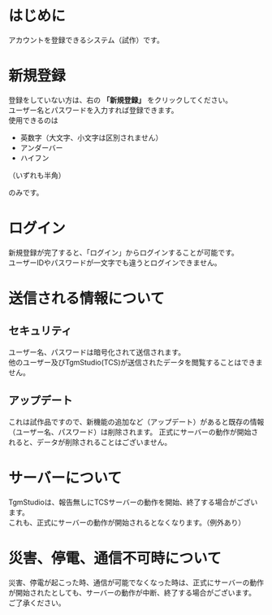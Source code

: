 # はじめに
アカウントを登録できるシステム（試作）です。  

# 新規登録
登録をしていない方は、右の
**「新規登録」**
をクリックしてください。  
ユーザー名とパスワードを入力すれば登録できます。  
使用できるのは

- 英数字（大文字、小文字は区別されません）
- アンダーバー
- ハイフン

（いずれも半角）

のみです。

# ログイン
新規登録が完了すると、「ログイン」からログインすることが可能です。  
ユーザーIDやパスワードが一文字でも違うとログインできません。

# 送信される情報について
## セキュリティ
ユーザー名、パスワードは暗号化されて送信されます。  
他のユーザー及びTgmStudio(TCS)が送信されたデータを閲覧することはできません。

## アップデート
これは試作品ですので、新機能の追加など（アップデート）があると既存の情報（ユーザー名、パスワード）は削除されます。
正式にサーバーの動作が開始されると、データが削除されることはございません。

# サーバーについて
TgmStudioは、報告無しにTCSサーバーの動作を開始、終了する場合がございます。  
これも、正式にサーバーの動作が開始されるとなくなります。（例外あり）

# 災害、停電、通信不可時について
災害、停電が起こった時、通信が可能でなくなった時は、正式にサーバーの動作が開始されたとしても、サーバーの動作が中断、終了する場合がございます。  
ご了承ください。
